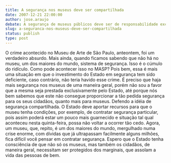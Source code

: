 ```yaml
---
title: A segurança nos museus deve ser compartilhada
date: 2007-12-21 22:00:00
author: jose.araujo
debate: A segurança de museus públicos deve ser de responsabilidade exclusiva do Estado?
slug: a-seguranca-nos-museus-deve-ser-compartilhada
status: publish 
type: post
---
```


O crime acontecido no Museu de Arte de São Paulo, anteontem, foi um verdadeiro absurdo. Mais ainda, quando ficamos sabendo que não há no museu, um dos maiores do mundo, sistema de segurança. Isso é o cúmulo do ridículo. Como pode acontecer isso no MASP? Pois bem, essa é mais uma situação em que o investimento do Estado em segurança tem sido deficiente, caso contrário, não teria havido esse crime. É preciso que haja mais segurança nos museus de uma maneira geral, porém não sou a favor que a mesma seja prestada exclusivamente pelo Estado, até porque nós bem sabemos que este não consegue proporcionar a tão pedida segurança para os seus cidadãos, quanto mais para museus. Defendo a idéia de segurança compartilhada. O Estado deve aportar recursos para que o museu tenha condições, por exemplo, de contratar segurança particular, pois assim poderá estar um pouco mais guarnecido e situação tal qual aconteceu nesta quinta-feira, possa não voltar a ocorrer tão cedo. Agora, um museu, que, repito, é um dos maiores do mundo, mergulhado numa crise enorme, com dívidas que já ultrapassam facilmente alguns milhões, fica difícil você pensar em contratar segurança. Espero que o Estado tenha consciência de que não só os museus, mas também os cidadãos, de maneira geral, necessitam ser protegidos dos marginais, que assolam a vida das pessoas de bem.
